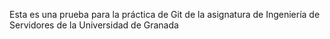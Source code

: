 Esta es una prueba para la práctica de Git de la asignatura de Ingeniería 
de Servidores de la Universidad de Granada
